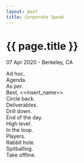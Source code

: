 ```yaml
---
layout: post
title: Corporate Speak
---
```


{{ page.title }}
================

<p class="meta">07 Apr 2020 - Berkeley, CA</p>

Ad hoc.  
Agenda.  
As per.  
Best, <<insert_name>>.  
Circle back.  
Deliverables.  
Drill down.  
End of the day.  
High level.  
In the loop.  
Players.  
Rabbit hole.  
Spitballing.  
Take offline.  